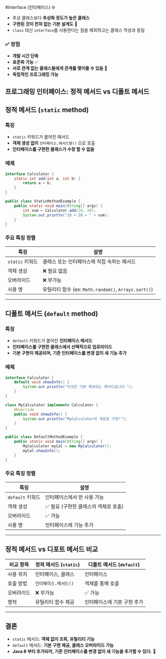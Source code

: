 #Interface (인터페이스) 🌐

- 추상 클래스보다 **추상화 정도가 높은 클래스**  
- **구현된 것이 전혀 없는 기본 설계도** 📝  
- `class` 대신 `interface`를 사용한다는 점을 제외하고는 클래스 작성과 동일  

### ✅ 장점
- **개발 시간 단축**  
- **표준화 가능** ✅  
- **서로 관계 없는 클래스들에게 관계를 맺어줄 수 있음** 🔗  
- **독립적인 프로그래밍 가능**


## 프로그래밍 인터페이스: 정적 메서드 vs 디폴트 메서드

## 정적 메서드 (`static` method)
### 특징
- `static` 키워드가 붙어진 메서드
- **객체 생성 없이** `인터페이스.메서드명()` 으로 호출
- **인터페이스를 구현한 클래스가 수정 할 수 없음**

### 예제
```java
interface Calculator {
    static int add(int a, int b) {
        return a + b;
    }
}

public class StaticMethodExample {
    public static void main(String[] args) {
        int sum = Calculator.add(10, 20);
        System.out.println("10 + 20 = " + sum);
    }
}
```

### 주요 특징 정렬
| 특징 | 설명 |
|------|------|
| `static` 키워드 | 클래스 또는 인터페이스에 직접 속하는 메서드 |
| 객체 생성 | ❌ 필요 없음 |
| 오버라이드 | ❌ 부가능 |
| 사용 명 | 유틸리티 함수 (ex: `Math.random()`, `Arrays.sort()`) |

---

## 디폴트 메서드 (`default` method)
### 특징
- `default` 키워드가 붙어진 **인터페이스 메서드**
- **인터페이스를 구현한 클래스에서 선택적으로 업로라이드**
- **기본 구현이 제공되며, 기존 인터페이스를 변경 없이 새 기능 추가**

### 예제
```java
interface Calculator {
    default void showInfo() {
        System.out.println("이것은 기본 제공되는 메서드입니다.");
    }
}

class MyCalculator implements Calculator {
    @Override
    public void showInfo() {
        System.out.println("MyCalculator의 새로운 구현!");
    }
}

public class DefaultMethodExample {
    public static void main(String[] args) {
        MyCalculator myCal = new MyCalculator();
        myCal.showInfo();
    }
}
```

### 주요 특징 정렬
| 특징 | 설명 |
|------|------|
| `default` 키워드 | 인터페이스에서 만 사용 가능 |
| 객체 생성 | ✅ 필요 (구현한 클래스의 객체로 호출) |
| 오버라이드 | ✅ 가능 |
| 사용 명 | 인터페이스에 기능 추가 |

---

## 정적 메서드 vs 디포트 메서드 비교
| 비교 항목 | **정적 메서드 (`static`)** | **디폴트 메서드 (`default`)** |
|-----------|-------------------|-----------------|
| 사용 위치 | 인터페이스, 클래스 | 인터페이스 |
| 호출 방법 | `인터페이스.메서드()` | 객체를 통해 호출 |
| 오버라이드 | ❌ 부가능 | ✅ 가능 |
| 명적 | 유틸리티 함수 제공 | 인터페이스에 기본 구현 추가 |

---

## 결론
- `static` 메서드: **객체 없이 조회, 유틸리티 기능**
- `default` 메서드: **기본 구현 제공, 클래스 오버라이드 가능**
- **Java 8 부터 추가되어, 기존 인터페이스를 변경 없이 새 기능을 추가할 수 있다.** 🚀

